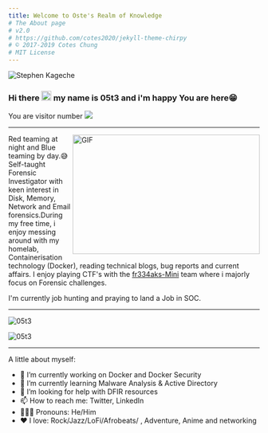 ```yaml
---
title: Welcome to Oste's Realm of Knowledge
# The About page
# v2.0
# https://github.com/cotes2020/jekyll-theme-chirpy
# © 2017-2019 Cotes Chung
# MIT License
---
```


<img align="center" alt="Stephen Kageche" img src="../../assets/img/Posts/banner.png">

### Hi there <img src="https://media.giphy.com/media/hvRJCLFzcasrR4ia7z/giphy.gif" width="20px"> my name is 05t3 and i'm happy You are here😁

You are visitor number <img src="https://profile-counter.glitch.me/05t3/count.svg" />

<hr>

<!-- <a href="https://twitter.com/oste_ke">
  <img align="left" alt="Stephen Kageche | Twitter" width="22px" src="../../assets/img/Posts/resources/twitter.svg" />
</a>

<a href="https://www.reddit.com/user/oste08">
  <img align="left" alt="Stephen Kageche | Reddit" width="22px" src="../../assets/img/Posts/resources/reddit.svg" />
</a>

<a href="https://www.linkedin.com/in/stephen-kageche-591193196/">
  <img align="left" alt="Stephen Kageche | LinkedIn" width="22px" src="../../assets/img/Posts/resources/linkedin.svg" />
</a>

<a href="https://github.com/05t3/05t3">
  <img align="left" alt="Stephen Kageche | Github" width="22px" src="../../assets/img/Posts/resources/github.svg" />
</a>

<a href="https://www.linkedin.com/in/stephen-kageche-591193196/">
  <img align="left" alt="Stephen Kageche | Discord" width="22px" src="../../assets/img/Posts/resources/discord.svg" />
</a>

<a href="https://open.spotify.com/user/draidskxf4vzsrhv8xef72t8a?si=667fe12d67ca429b">
  <img align="left" alt="Stephen Kageche | Spotify" width="22px" src="../../assets/img/Posts/resources/spotify-2.svg" />
</a>

<a href="mailto:stevegeche@gmail.com">
  <img align="left" alt="Stephen Kageche" width="22px" src="../../assets/img/Posts/resources/official-gmail-icon-2020-.svg" />
</a>

<br>
<hr> -->

<!--
<div>Icons made by <a href="https://www.flaticon.com/authors/pixel-perfect" title="Pixel perfect">Pixel perfect</a> from <a href="https://www.flaticon.com/" title="Flaticon">www.flaticon.com</a></div>
-->

<img align="right" alt="GIF" src="../../assets/img/Posts/resources/code.gif" width="375" height="240" />

Red teaming at night and Blue teaming by day.😅 Self-taught Forensic Investigator with keen interest in Disk, Memory, Network and Email forensics.During my free time, i enjoy messing around with my homelab, Containerisation technology (Docker), reading technical blogs, bug reports and current affairs. I enjoy playing CTF's with the [fr334aks-Mini](https://twitter.com/fr334aksmini) team where i majorly focus on Forensic challenges.
<br>

I'm currently job hunting and praying to land a Job in SOC. <br>

<hr>

<p align="left"> <img src="https://github-readme-stats.vercel.app/api?username=05t3&show_icons=true&theme=radical" alt="05t3" />
<p align="left"> <img src="https://github-readme-stats.vercel.app/api/top-langs/?username=05t3&layout=compact&theme=radical" alt="05t3" />  
  
<hr>

<!-- # Operating Systems & Virtualisation Software Familiar with

| OS & VM's                                                                                                                                                                                                                                                                                                                                                                                                                                                                                                                                            |
| ---------------------------------------------------------------------------------------------------------------------------------------------------------------------------------------------------------------------------------------------------------------------------------------------------------------------------------------------------------------------------------------------------------------------------------------------------------------------------------------------------------------------------------------------------- |
| <div display="space-between" width="100px"><img align="left" width="45px" src="../../assets/img/Posts/resources/linux.svg" alt="Linux"><img align="left" width="45px" src="../../assets/img/Posts/resources/windows.svg" alt="Windows"><img align="left" width="45px" src="../../assets/img/Posts/resources/docker.svg" alt="Docker"><img align="left" width="45px" src="../../assets/img/Posts/resources/vmware%20(1).svg" alt="VMware"><img align="left" width="45px" src="../../assets/img/Posts/resources/virtualbox-icon.svg" alt="VirtualBox"> |

<hr>

### Web Server's & CMS Familiar with

| Databases                                                                                                                                                                                                                                                                                                                                                                                                                                                                                                       |
| --------------------------------------------------------------------------------------------------------------------------------------------------------------------------------------------------------------------------------------------------------------------------------------------------------------------------------------------------------------------------------------------------------------------------------------------------------------------------------------------------------------- |
| <div display="flex" align="left" justify-content="space-between" align-items="centre" width="100%"><img align="left" width="45px" src="../../assets/img/Posts/resources/apache-13.svg" alt="Apache"><img align="left" width="65px" src="../../assets/img/Posts/resources/nginx-1.svg" alt="nginx"><img align="left" width="45px" src="../../assets/img/Posts/resources/wordpress-blue.svg" alt="wordpress"><img align="left" width="45px" src="../../assets/img/Posts/resources/joomla.svg" alt="joomla"></div> |

<hr>

### Coding Arsenal

| IDE's and Tools                                                                                                                                                                                                                                                                                                                                                          |
| ------------------------------------------------------------------------------------------------------------------------------------------------------------------------------------------------------------------------------------------------------------------------------------------------------------------------------------------------------------------------ |
| <div display="space-between" width="100%"><img width="45px" align="right" src="../../assets/img/Posts/resources/Vimlogo.svg" alt="Vim"><img width="45px" align="right" src="../../assets/img/Posts/resources/Visual_Studio_Code_1.35_icon.svg" alt="Vscode"><img width="45px" align="right" src="../../assets/img/Posts/resources/sublime-text.svg" alt="Sublime"></div> |

<hr>

### Programming & Scripting

| Databases                                                                                                                                                                                                                                                                                                                                                                                                                                                                                                                                                                                      |
| ---------------------------------------------------------------------------------------------------------------------------------------------------------------------------------------------------------------------------------------------------------------------------------------------------------------------------------------------------------------------------------------------------------------------------------------------------------------------------------------------------------------------------------------------------------------------------------------------- |
| <div display="flex" align="left" justify-content="space-between" align-items="centre" width="100%"><img align="left" width="45px" src="../../assets/img/Posts/resources/python.svg" alt="python"><img align="left" width="45px" src="../../assets/img/Posts/resources/HTML5_Badge.svg" alt="html"><img align="left" width="45px" src="../../assets/img/Posts/resources/CSS3_logo.svg" alt="css"><img align="left" width="45px" src="../../assets/img/Posts/resources/javascript-1.svg" alt="js"><img align="left" width="45px" src="../../assets/img/Posts/resources/php.svg" alt="php"></div> |

<hr>


### CTF's
|Databases |
|-----|
|<div display="flex" align="left" justify-content="space-between" align-items="centre" width="100%"><img align="left" width="55px" src="https://assets.tryhackme.com/img/logo/tryhackme_logo_full.svg" alt="thm"><img align="left" width="60px" src="https://app.hackthebox.eu/images/logos/logo-htb.svg" alt="htb"><img align="left" width="45px" src="https://blueteamlabs.online/images/logo.png" alt="btlo"><img align="left" width="60px" src="https://cybertalents.com/images/logo-footer.png" alt="Cybertalent"><img align="left" width="65px" src="https://www.qbssoftware.com/image/cache/catalog/qbs/burpsuite-250x250.png" alt="portswigger"></div>|

<hr>


<a href="https://tryhackme.com/p/oste">
  <img align="left" alt="Stephen Kageche | THM" width="45px" src="https://assets.tryhackme.com/img/logo/tryhackme_logo_full.svg" />
</a>

<a href="https://app.hackthebox.eu/users/210522">
  <img align="left" alt="Stephen Kageche | HTB" width="45px" src="https://app.hackthebox.eu/images/logos/logo-htb.svg" />
</a>

<a href="https://blueteamlabs.online/public/user/b64d7713bd78bd6e76f213">
  <img align="left" alt="Stephen Kageche | BTLO" width="35px" src="https://blueteamlabs.online/images/logo.png" />
</a>

<a href="https://cybertalents.com/members/05t3/profile">
  <img align="left" alt="Stephen Kageche | CyberTalents" width="45px" src="https://cybertalents.com/images/logo-footer.png" />
</a>
-->

<!--
**05t3/05t3** is a ✨ _special_ ✨ repository because its `README.md` (this file) appears on your GitHub profile.

Here are some ideas to get you started:
- 👯 I’m looking to collaborate on ...
- 💬 Ask me about ...
-->

A little about myself:

- 🐳 I’m currently working on Docker and Docker Security
- 🐞 I’m currently learning Malware Analysis & Active Directory
- 🤔 I’m looking for help with DFIR resources
- 📫 How to reach me: Twitter, LinkedIn
- 🙎🏾‍♂️ Pronouns: He/Him
- ❤ I love: Rock/Jazz/LoFi/Afrobeats/ , Adventure, Anime and networking

<script data-name="BMC-Widget" data-cfasync="false" src="https://cdnjs.buymeacoffee.com/1.0.0/widget.prod.min.js" data-id="oste" data-description="Support me on Buy me a coffee!" data-message="" data-color="#FF5F5F" data-position="Right" data-x_margin="18" data-y_margin="18"></script>
